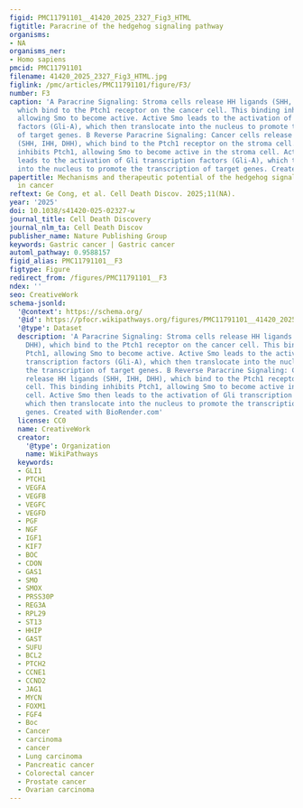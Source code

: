 ```yaml
---
figid: PMC11791101__41420_2025_2327_Fig3_HTML
figtitle: Paracrine of the hedgehog signaling pathway
organisms:
- NA
organisms_ner:
- Homo sapiens
pmcid: PMC11791101
filename: 41420_2025_2327_Fig3_HTML.jpg
figlink: /pmc/articles/PMC11791101/figure/F3/
number: F3
caption: 'A Paracrine Signaling: Stroma cells release HH ligands (SHH, IHH, DHH),
  which bind to the Ptch1 receptor on the cancer cell. This binding inhibits Ptch1,
  allowing Smo to become active. Active Smo leads to the activation of Gli transcription
  factors (Gli-A), which then translocate into the nucleus to promote the transcription
  of target genes. B Reverse Paracrine Signaling: Cancer cells release HH ligands
  (SHH, IHH, DHH), which bind to the Ptch1 receptor on the stroma cell. This binding
  inhibits Ptch1, allowing Smo to become active in the stroma cell. Active Smo then
  leads to the activation of Gli transcription factors (Gli-A), which then translocate
  into the nucleus to promote the transcription of target genes. Created with BioRender.com'
papertitle: Mechanisms and therapeutic potential of the hedgehog signaling pathway
  in cancer
reftext: Ge Cong, et al. Cell Death Discov. 2025;11(NA).
year: '2025'
doi: 10.1038/s41420-025-02327-w
journal_title: Cell Death Discovery
journal_nlm_ta: Cell Death Discov
publisher_name: Nature Publishing Group
keywords: Gastric cancer | Gastric cancer
automl_pathway: 0.9588157
figid_alias: PMC11791101__F3
figtype: Figure
redirect_from: /figures/PMC11791101__F3
ndex: ''
seo: CreativeWork
schema-jsonld:
  '@context': https://schema.org/
  '@id': https://pfocr.wikipathways.org/figures/PMC11791101__41420_2025_2327_Fig3_HTML.html
  '@type': Dataset
  description: 'A Paracrine Signaling: Stroma cells release HH ligands (SHH, IHH,
    DHH), which bind to the Ptch1 receptor on the cancer cell. This binding inhibits
    Ptch1, allowing Smo to become active. Active Smo leads to the activation of Gli
    transcription factors (Gli-A), which then translocate into the nucleus to promote
    the transcription of target genes. B Reverse Paracrine Signaling: Cancer cells
    release HH ligands (SHH, IHH, DHH), which bind to the Ptch1 receptor on the stroma
    cell. This binding inhibits Ptch1, allowing Smo to become active in the stroma
    cell. Active Smo then leads to the activation of Gli transcription factors (Gli-A),
    which then translocate into the nucleus to promote the transcription of target
    genes. Created with BioRender.com'
  license: CC0
  name: CreativeWork
  creator:
    '@type': Organization
    name: WikiPathways
  keywords:
  - GLI1
  - PTCH1
  - VEGFA
  - VEGFB
  - VEGFC
  - VEGFD
  - PGF
  - NGF
  - IGF1
  - KIF7
  - BOC
  - CDON
  - GAS1
  - SMO
  - SMOX
  - PRSS30P
  - REG3A
  - RPL29
  - ST13
  - HHIP
  - GAST
  - SUFU
  - BCL2
  - PTCH2
  - CCNE1
  - CCND2
  - JAG1
  - MYCN
  - FOXM1
  - FGF4
  - Boc
  - Cancer
  - carcinoma
  - cancer
  - Lung carcinoma
  - Pancreatic cancer
  - Colorectal cancer
  - Prostate cancer
  - Ovarian carcinoma
---
```

